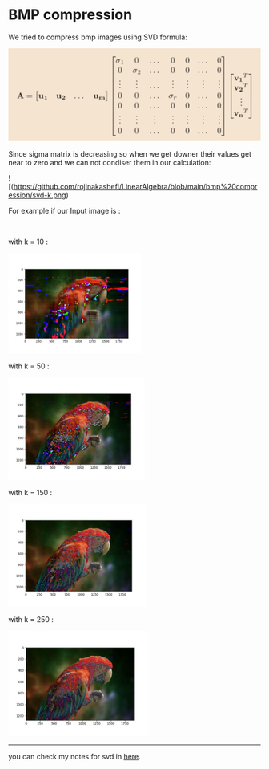 # BMP compression

We tried to compress bmp images using SVD formula:

![](https://github.com/rojinakashefi/LinearAlgebra/blob/main/bmp%20compression/svd.png)

Since sigma matrix is decreasing so when we get downer their values get near to zero and we can not condiser them in our calculation:


![(https://github.com/rojinakashefi/LinearAlgebra/blob/main/bmp%20compression/svd-k.png)

For example if our Input image is : 

<img src="https://github.com/rojinakashefi/LinearAlgebra/blob/main/bmp%20compression/images/2.bmp" title="" alt="" width="266">

with k = 10 :

<img src="https://github.com/rojinakashefi/LinearAlgebra/blob/main/bmp%20compression/new_images/k%3D10-2.jpg" title="" alt="" width="266">

with k = 50 :

<img src="https://github.com/rojinakashefi/LinearAlgebra/blob/main/bmp%20compression/new_images/k%3D50-2.jpg" title="" alt="" width="272">

with k = 150 :

<img src="https://github.com/rojinakashefi/LinearAlgebra/blob/main/bmp%20compression/new_images/k%3D150-2.jpg" title="" alt="" width="274">

with k = 250 :

<img src="https://github.com/rojinakashefi/LinearAlgebra/blob/main/bmp%20compression/new_images/k%3D250-2.jpg" title="" alt="" width="280">

----

you can check my notes for svd in [here](https://github.com/rojinakashefi/LinearAlgebra/blob/main/bmp%20compression/SVD.pdf).
